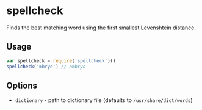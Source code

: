 spellcheck
==============

Finds the best matching word using the first smallest Levenshtein distance.

## Usage

````javascript
var spellcheck = require('spellcheck')()
spellcheck('mbryo') // embryo
````

## Options

* `dictionary` - path to dictionary file (defaults to `/usr/share/dict/words`)
